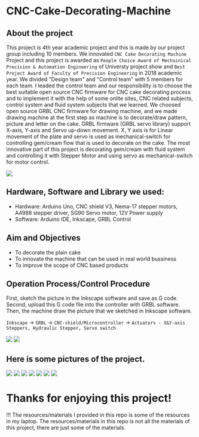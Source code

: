 # CNC-Cake-Decorating-Machine

## About the project
This project is 4th year academic project and this is made by our project group including 10 members. We innovated `CNC Cake Decorating Machine` Project and this project is awarded as `People Choice Award of Mechainical Precision & Automation Engineering` of Universty project show and `Best Project Award of Faculty of Precision Engineering` in 2018 academic year.
We divided "Design team" and "Control team" with 5 members for each team. I leaded the control team and our responsibility is to choose the best suitable open source CNC firmware for CNC cake decorating process and to implement it with the help of some onlite sites, CNC related subjects, control system and fluid system subjects that we learned. We choosed open source GRBL CNC firmware for drawing machine, and we made drawing machine at the first step as machine is to decorate/draw pattern, picture and letter on the cake. GRBL firmware (GRBL servo library) support X-axis, Y-axis and Servo up-down movement. X, Y axis is for Linear movement of the plate and servo is used as mechanical-switch for controlling gem/cream flow that is used to decorate on the cake. The most innovative part of this project is decorating gem/cream with fluid system and controlling it with Stepper Motor and using servo as mechanical-switch for motor control.

<img src="images/vinyl.PNG">

## Hardware, Software and Library we used:
* Hardware: Arduino Uno, CNC shield V3, Nema-17 stepper motors, A4988 stepper driver, SG90 Servo motor, 12V Power supply
* Software: Arduino IDE, Inkscape, GRBL Control 

## Aim and Objectives
* To decorate the plain cake
* To innovate the machine that can be used in real world bussiness
* To improve the scope of CNC based products

## Operation Process/Control Procedure
First, sketch the picture in the Inkscape software and save as G code. Second, upload this G code file into the controller with GRBL software. Then, the machine draw the picture that we sketched in Inkscape software.

`Inkscape` -> `GRBL` -> `CNC-shield/Microcontroller` -> `Actuators - X&Y-axis Steppers, Hydraulic Stepper, Servo switch`

<img src="images/cnc cake lnkscape.PNG">      <img src="images/grbl.PNG">


## Here is some pictures of the project.

<img src="images/circuit.jpg">

<img src="images/ink-laptop.jpg">

<img src="images/img1.jpg">

<img src="images/img2.jpg">

<img src="images/img3.jpg">

<img src="images/img4.jpg">

<img src="images/prj-show.jpg">

# Thanks for enjoying this project!

!!! The resources/materials I provided in this repo is some of the resources in my laptop. The resources/materials in this repo is not all the materials of this project, there are just some of the materials.

